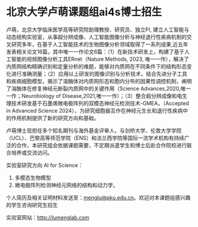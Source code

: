 # 北京大学卢萌课题组ai4s博士招生

卢萌，北京大学临床医学高等研究院助理教授、研究员、独立PI, 建立人工智能与动态结构实验室，从事超分辨成像、人工智能图像分析与神经退行性疾病机制的交叉研究多年，在基于人工智能技术的生物图像分析领域取得了一系列成果,近五年发表相关论文16篇，其中唯一一作论文6篇：（1）在新技术研发上，构建了基于人工智能的视频图像分析工具ERnet（Nature Methods, 2023, 唯一一作），解决了内质网结构精确识别和定量分析的难题，能够对内质网在不同条件下的结构形态变化进行准确测量；（2）应用以上研发的图像识别与分析技术，结合先进分子工具和疾病细胞模型，揭示了溶酶体对内质网形态和胞内分布的因果性调控机制，阐明了溶酶体在修复神经元断裂内质网中的关键作用（Science Advances,2020,唯一一作；Neurobiology of Disease,2021,唯一一作）；（3）整合超分辨成像和电生理技术研发基于石墨烯微电极阵列的双模态神经元检测技术-GMEA，（Accepted in Advanced Science 2024），为研究细胞器互作在神经元生长和退行性疾病中的作用机制提供了新的研究方向和基础。

卢萌博士现担任多个知名期刊与海外基金评审人，与剑桥大学、伦敦大学学院（UCL）、巴黎高等师范学院（ENS）和法兰西学院等国际一流学术机构有持续广泛的合作，本研究组会依据课题需要，不定期派遣学生和博士后赴合作院校进行联合培养或交流访问。

实验室研究方向 AI for Science：
1. 多模态生物模型
2. 微电极阵列检测神经元网络的结构和动力学，
 
个人简历及相关证明材料发送至：menglu@pku.edu.cn。欢迎对本课题组感兴趣的学生咨询研究生招生

实验室网站：http://lumenglab.com
